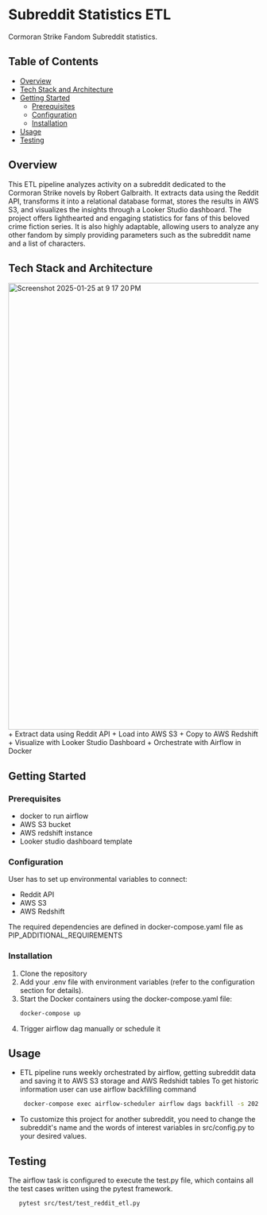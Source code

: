 # Subreddit Statistics ETL
Cormoran Strike Fandom Subreddit statistics.

## Table of Contents
- [Overview](#overview)
- [Tech Stack and Architecture](#tech-stack-and-architecture)
- [Getting Started](#getting-started)
  - [Prerequisites](#prerequisites)
  - [Configuration](#configuration)
  - [Installation](#installation)
- [Usage](#usage)
- [Testing](#testing)


## Overview
This ETL pipeline analyzes activity on a subreddit dedicated to the Cormoran Strike novels by Robert Galbraith. It extracts data using the Reddit API, transforms it into a relational database format, stores the results in AWS S3, and visualizes the insights through a Looker Studio dashboard.
The project offers lighthearted and engaging statistics for fans of this beloved crime fiction series. It is also highly adaptable, allowing users to analyze any other fandom by simply providing parameters such as the subreddit name and a list of characters.


## Tech Stack and Architecture
<img width="899" alt="Screenshot 2025-01-25 at 9 17 20 PM" src="https://github.com/user-attachments/assets/7f85cba4-2e6d-48b3-ba5a-3875a58751b9" />
+ Extract data using Reddit API
+ Load into AWS S3
+ Copy to AWS Redshift
+ Visualize with Looker Studio Dashboard
+ Orchestrate with Airflow in Docker


## Getting Started
### Prerequisites
- docker to run airflow
- AWS S3 bucket
- AWS redshift instance
- Looker studio dashboard template
  
### Configuration
User has to set up environmental variables to connect:
- Reddit API
- AWS S3
- AWS Redshift

The required  dependencies are defined in docker-compose.yaml file as PIP_ADDITIONAL_REQUIREMENTS

### Installation
1. Clone the repository  
2. Add your .env file with environment variables (refer to the configuration section for details).
3. Start the Docker containers using the docker-compose.yaml file:
   ```bash
   docker-compose up
4. Trigger airflow dag manually or schedule it

## Usage
+ ETL pipeline runs weekly orchestrated by airflow, getting subreddit data and saving it to AWS S3 storage and AWS Redshidt tables
To get historic information user can use airflow backfilling command
   ```bash
    docker-compose exec airflow-scheduler airflow dags backfill -s 2023-01-01 -e 2024-10-31 reddit_pipeline_dag

+ To customize this project for another subreddit, you need to change the subreddit's name and the words of interest variables in src/config.py to your desired values.

## Testing
The airflow task is configured to execute the test.py file, which contains all the test cases written using the pytest framework.
   ```bash
      pytest src/test/test_reddit_etl.py





   
